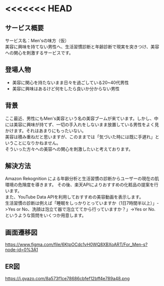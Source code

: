 <<<<<<< HEAD
=======
## サービス概要
サービス名：Men'sの味方（仮）<br>
美容に興味を持てない男性へ、生活習慣診断と年齢診断で現実を突きつけ、美容への関心を刺激するサービスです。
## 登場人物
- 美容に関心を持たないまま日々を過ごしている20~40代男性
- 美容に興味はあるけど何をしたら良いか分からない男性
## 背景
ここ最近、男性にもMen's美容という名の美容ブームが来ています。しかし、中には美容に興味が持てず、一切の手入れをしないまま放置している男性をよく見かけます。それはあまりにもったいない。<br>
美容は積み重ねだと思いますが、このままでは「気づいた時には既に手遅れ」ということになりかねません。<br>
そういった方々への美容への関心を刺激したいと考えております。
## 解決方法
Amazon Rekognition による年齢分析と生活習慣の診断からユーザーの現在の肌環境の危険度を導きます。
その後、楽天APIによりおすすめの化粧品の提案を行います。<br>
また、YouTube Data APIを利用しておすすめの美容動画を表示します。<br>
生活習慣の診断は例えば「睡眠をしっかりとっていますか（1日7時間半以上）」->Yes or No、洗顔は泡立て器で泡立ててから行っていますか？」->Yes or No.というような質問をいくつか用意します。
## 画面遷移図
https://www.figma.com/file/6KtpOCdc1vH0WQ8XBXoART/For_Men-s?node-id=0%3A1
## ER図
https://i.gyazo.com/8a573f1ce78686cbfef12bff4e789a48.png

